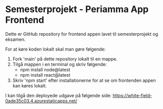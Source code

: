 # Semesterprojekt - Periamma App Frontend

Dette er GitHub repository for frontend appen lavet til semesterprojekt og eksamen.

For at køre koden lokalt skal man gøre følgende:

  1. Fork 'main' på dette repository lokalt til en mappe.
  2. Tilgå mappen i en terminal og skriv følgende:
      - npm install node@latest
      - npm install react@latest
  3. Skriv 'npm start' efter installationerne for at se om frontenden appen kan køres lokalt.

I kan tilgå den deployede udgave på følgende side: https://white-field-0ade35c03.4.azurestaticapps.net/
